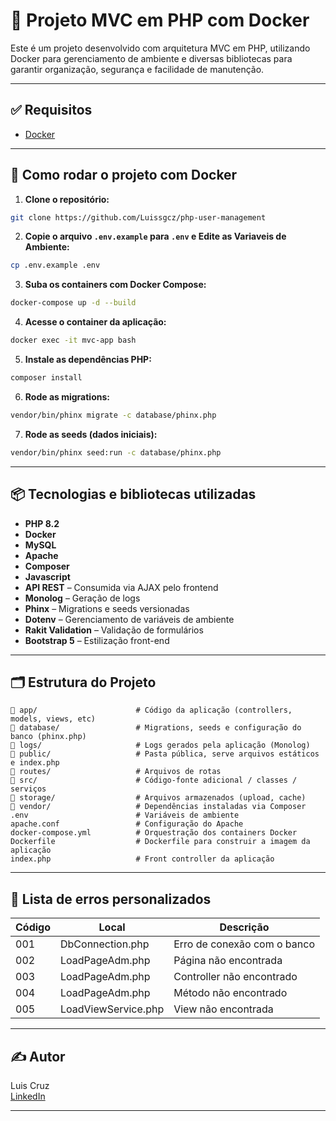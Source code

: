# 🧰 Projeto MVC em PHP com Docker

Este é um projeto desenvolvido com arquitetura MVC em PHP, utilizando Docker para gerenciamento de ambiente e diversas bibliotecas para garantir organização, segurança e facilidade de manutenção.

---

## ✅ Requisitos

- [Docker](https://www.docker.com/products/docker-desktop)

---

## 🚀 Como rodar o projeto com Docker

1. **Clone o repositório:**

```bash
git clone https://github.com/Luissgcz/php-user-management
```

2. **Copie o arquivo `.env.example` para `.env` e Edite as Variaveis de Ambiente:**

```bash
cp .env.example .env
```

3. **Suba os containers com Docker Compose:**

```bash
docker-compose up -d --build
```

4. **Acesse o container da aplicação:**

```bash
docker exec -it mvc-app bash
```

5. **Instale as dependências PHP:**

```bash
composer install
```

6. **Rode as migrations:**

```bash
vendor/bin/phinx migrate -c database/phinx.php
```

7. **Rode as seeds (dados iniciais):**

```bash
vendor/bin/phinx seed:run -c database/phinx.php
```

---

## 📦 Tecnologias e bibliotecas utilizadas

- **PHP 8.2**
- **Docker**
- **MySQL**
- **Apache**
- **Composer**
- **Javascript**
- **API REST** – Consumida via AJAX pelo frontend
- **Monolog** – Geração de logs
- **Phinx** – Migrations e seeds versionadas
- **Dotenv** – Gerenciamento de variáveis de ambiente
- **Rakit Validation** – Validação de formulários
- **Bootstrap 5** – Estilização front-end

---

## 🗂️ Estrutura do Projeto

```
📁 app/                      # Código da aplicação (controllers, models, views, etc)
📁 database/                 # Migrations, seeds e configuração do banco (phinx.php)
📁 logs/                     # Logs gerados pela aplicação (Monolog)
📁 public/                   # Pasta pública, serve arquivos estáticos e index.php
📁 routes/                   # Arquivos de rotas
📁 src/                      # Código-fonte adicional / classes / serviços
📁 storage/                  # Arquivos armazenados (upload, cache)
📁 vendor/                   # Dependências instaladas via Composer
.env                        # Variáveis de ambiente
apache.conf                 # Configuração do Apache
docker-compose.yml          # Orquestração dos containers Docker
Dockerfile                  # Dockerfile para construir a imagem da aplicação
index.php                   # Front controller da aplicação

```

---

## 🐞 Lista de erros personalizados

| Código | Local               | Descrição                   |
| ------ | ------------------- | --------------------------- |
| 001    | DbConnection.php    | Erro de conexão com o banco |
| 002    | LoadPageAdm.php     | Página não encontrada       |
| 003    | LoadPageAdm.php     | Controller não encontrado   |
| 004    | LoadPageAdm.php     | Método não encontrado       |
| 005    | LoadViewService.php | View não encontrada         |

---

## ✍️ Autor

Luis Cruz  
[LinkedIn](https://www.linkedin.com/in/luis-guilherme-cruz-01ba1023a/)

---
